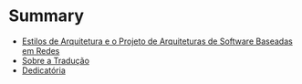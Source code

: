 # Summary

* [Estilos de Arquitetura e o Projeto de Arquiteturas de Software Baseadas em Redes](README.md)
* [Sobre a Tradução](Tradução.md)
* [Dedicatória](Dedicatória.md)

